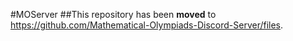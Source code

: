 #MOServer
##This repository has been **moved** to <https://github.com/Mathematical-Olympiads-Discord-Server/files>.
